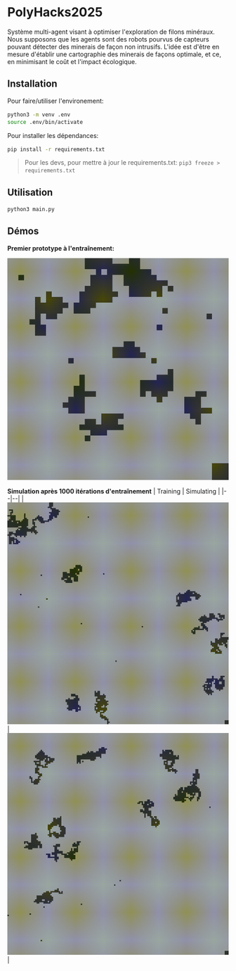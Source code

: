 # PolyHacks2025

Système multi-agent visant à optimiser l'exploration de filons minéraux. Nous supposons que les agents sont des robots pourvus de capteurs pouvant détecter des minerais de façon non intrusifs. L'idée est d'être en mesure d'établir une cartographie des minerais de façons optimale, et ce, en minimisant le coût et l'impact écologique.

## Installation

Pour faire/utiliser l'environement:

```sh
python3 -m venv .env
source .env/bin/activate
```

Pour installer les dépendances:

```sh
pip install -r requirements.txt
```

> Pour les devs, pour mettre à jour le requirements.txt: `pip3 freeze > requirements.txt`

## Utilisation

```sh
python3 main.py
```

## Démos

**Premier prototype à l'entraînement:**

![proto-1](./videos/proto_1.gif)


**Simulation après 1000 itérations d'entraînement**
| Training | Simulating |
|--|--|
| ![training](./videos/training.gif)| ![simulating](./videos/simulating.gif)|

